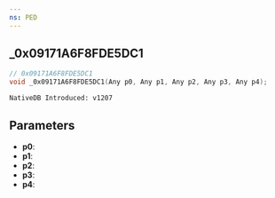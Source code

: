 ```yaml
---
ns: PED
---
```

## _0x09171A6F8FDE5DC1

```c
// 0x09171A6F8FDE5DC1
void _0x09171A6F8FDE5DC1(Any p0, Any p1, Any p2, Any p3, Any p4);
```

```
NativeDB Introduced: v1207
```

## Parameters
* **p0**:
* **p1**:
* **p2**:
* **p3**:
* **p4**:
